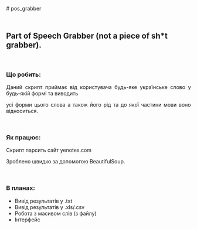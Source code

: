 <p># pos_grabber</p>

<h2><br />
<strong>Part of Speech Grabber (not a piece of sh*t grabber).</strong>&nbsp;</h2>

<p style="text-align: justify;">&nbsp;</p>

<h3 style="text-align: justify;">Що робить:</h3>

<p style="text-align: justify;">Даний скрипт приймає від користувача будь-яке українське слово у будь-якій формі та виводить</p>

<p style="text-align: justify;">усі форми цього слова а також його рід та до якої частини мови воно відноситься.</p>

<p style="text-align: justify;">&nbsp;</p>

<h3 style="text-align: justify;">Як працює:</h3>

<p>Скрипт парсить сайт yenotes.com</p>

<p>Зроблено швидко за допомогою BeautifulSoup.</p>

<p>&nbsp;</p>

<h3>В планах:</h3>

<ul>
	<li>Вивід результатів у .txt</li>
	<li>Вивід результатів у .xls/.csv</li>
	<li>Робота з масивом слів (з файлу)</li>
	<li>Інтерфейс</li>
</ul>
